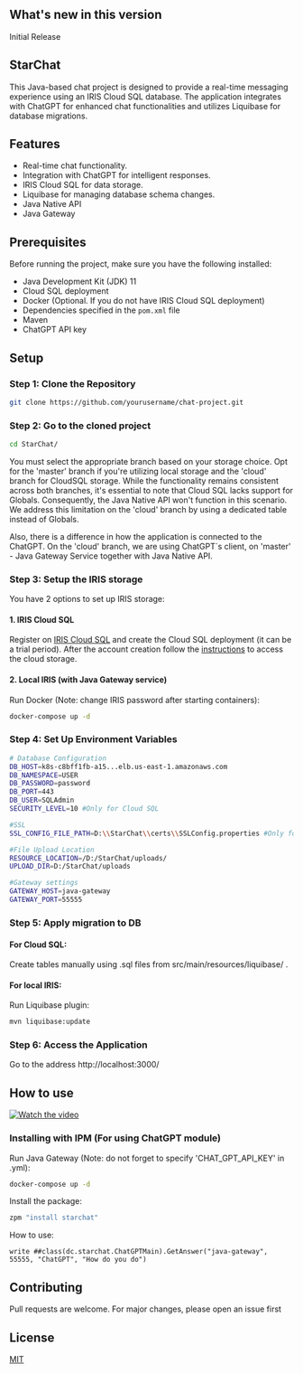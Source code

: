 ## What's new in this version

Initial Release

## StarChat


This Java-based chat project is designed to provide a real-time messaging experience using an IRIS Cloud SQL database. The application integrates with ChatGPT for enhanced chat functionalities and utilizes Liquibase for database migrations.

## Features

- Real-time chat functionality.
- Integration with ChatGPT for intelligent responses.
- IRIS Cloud SQL for data storage.
- Liquibase for managing database schema changes.
- Java Native API
- Java Gateway

## Prerequisites

Before running the project, make sure you have the following installed:

- Java Development Kit (JDK) 11
- Cloud SQL deployment
- Docker (Optional. If you do not have IRIS Cloud SQL deployment)
- Dependencies specified in the `pom.xml` file
- Maven
- ChatGPT API key

## Setup

### Step 1: Clone the Repository

```bash
git clone https://github.com/yourusername/chat-project.git
```
### Step 2: Go to the cloned project

```bash
cd StarChat/
```
You must select the appropriate branch based on your storage choice. Opt for the 'master' branch if you're utilizing local storage and the 'cloud' branch for CloudSQL storage. While the functionality remains consistent across both branches, it's essential to note that Cloud SQL lacks support for Globals. Consequently, the Java Native API won't function in this scenario. We address this limitation on the 'cloud' branch by using a dedicated table instead of Globals.

Also, there is a difference in how the application is connected to the ChatGPT. On the 'cloud' branch, we are using ChatGPT`s client, on 'master' - Java Gateway Service together with Java Native API.

### Step 3: Setup the IRIS storage
You have 2 options to set up IRIS storage:

#### 1. IRIS Cloud SQL
Register on [IRIS Cloud SQL](https://portal.dap.isccloud.io/) and create the Cloud SQL deployment (it can be a trial period). After the account creation follow the [instructions](https://community.intersystems.com/post/connecting-cloud-sql-dbeaver-using-ssltls) to access the cloud storage.

#### 2. Local IRIS (with Java Gateway service)
Run Docker (Note: change IRIS password after starting containers):
```bash
docker-compose up -d
```

### Step 4: Set Up Environment Variables

```bash
# Database Configuration
DB_HOST=k8s-c8bff1fb-a15...elb.us-east-1.amazonaws.com
DB_NAMESPACE=USER
DB_PASSWORD=password
DB_PORT=443
DB_USER=SQLAdmin
SECURITY_LEVEL=10 #Only for Cloud SQL

#SSL
SSL_CONFIG_FILE_PATH=D:\\StarChat\\certs\\SSLConfig.properties #Only for Cloud SQL

#File Upload Location
RESOURCE_LOCATION=/D:/StarChat/uploads/
UPLOAD_DIR=D:/StarChat/uploads

#Gateway settings
GATEWAY_HOST=java-gateway
GATEWAY_PORT=55555
```
### Step 5: Apply migration to DB

#### For Cloud SQL:

Create tables manually using .sql files from src/main/resources/liquibase/ .

#### For local IRIS:

Run Liquibase plugin:

```bash
mvn liquibase:update
```

### Step 6: Access the Application
Go to the address http://localhost:3000/

## How to use

[![Watch the video](https://www.youtube.com/watch?v=vWz1xE0YWfM/0.jpg)](https://www.youtube.com/watch?v=vWz1xE0YWfM&ab_channel=AnnaDiak)

### Installing with IPM (For using ChatGPT module)

Run Java Gateway (Note: do not forget to specify 'CHAT_GPT_API_KEY' in .yml):

```bash
docker-compose up -d
```
Install the package:

```bash
zpm "install starchat"
```
How to use:
```
write ##class(dc.starchat.ChatGPTMain).GetAnswer("java-gateway", 55555, "ChatGPT", "How do you do")
```

## Contributing

Pull requests are welcome. For major changes, please open an issue first

## License

[MIT](https://choosealicense.com/licenses/mit/)